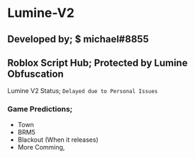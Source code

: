 # Lumine-V2
## Developed by; $ michael#8855
## Roblox Script Hub; Protected by Lumine Obfuscation
Lumine V2 Status; ```Delayed due to Personal Issues```


### Game Predictions;
- Town
- BRM5
- Blackout (When it releases)
- More Comming,
